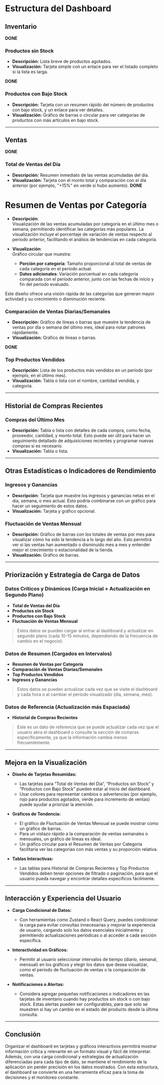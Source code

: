 # Estructura del Dashboard

## Inventario
**DONE**
### Productos sin Stock
- **Descripción:** Lista breve de productos agotados.
- **Visualización:** Tarjeta simple con un enlace para ver el listado completo si la lista es larga.

**DONE**
### Productos con Bajo Stock
- **Descripción:** Tarjeta con un resumen rápido del número de productos con bajo stock, y un enlace para ver detalles.
- **Visualización:** Gráfico de barras o circular para ver categorías de productos con más artículos en bajo stock.

---

## Ventas
**DONE**
### Total de Ventas del Día
- **Descripción:** Resumen inmediato de las ventas acumuladas del día.
- **Visualización:** Tarjeta con el monto total y comparación con el día anterior (por ejemplo, "+15%" en verde si hubo aumento).
**DONE**
# Resumen de Ventas por Categoría

- **Descripción**:  
  Visualización de las ventas acumuladas por categoría en el último mes o semana, permitiendo identificar las categorías más populares. La visualización incluye el porcentaje de variación de ventas respecto al período anterior, facilitando el análisis de tendencias en cada categoría.

- **Visualización**:  
  Gráfico circular que muestra:
  - **Porción por categoría**: Tamaño proporcional al total de ventas de cada categoría en el período actual.
  - **Datos adicionales**: Variación porcentual en cada categoría comparada con el período anterior, junto con las fechas de inicio y fin del período evaluado.

Este diseño ofrece una visión rápida de las categorías que generan mayor actividad y su crecimiento o disminución reciente.


### Comparación de Ventas Diarias/Semanales
- **Descripción:** Gráfico de líneas o barras que muestre la tendencia de ventas por día o semana del último mes, ideal para notar patrones rápidamente.
- **Visualización:** Gráfico de líneas o barras.

**DONE**
### Top Productos Vendidos
- **Descripción:** Lista de los productos más vendidos en un período (por ejemplo, en el último mes).
- **Visualización:** Tabla o lista con el nombre, cantidad vendida, y categoría.

---

## Historial de Compras Recientes

### Compras del Último Mes
- **Descripción:** Tabla o lista con detalles de cada compra, como fecha, proveedor, cantidad, y monto total. Esto puede ser útil para hacer un seguimiento detallado de adquisiciones recientes y programar nuevas compras si es necesario.
- **Visualización:** Tabla o lista.

---

## Otras Estadísticas o Indicadores de Rendimiento

### Ingresos y Ganancias
- **Descripción:** Tarjeta que muestre los ingresos y ganancias netas en el día, semana, o mes actual. Esto podría combinarse con un gráfico para hacer un seguimiento de estos datos.
- **Visualización:** Tarjeta y gráfico opcional.

### Fluctuación de Ventas Mensual
- **Descripción:** Gráfico de barras con los totales de ventas por mes para visualizar cómo ha sido la tendencia a lo largo del año. Esto permitirá ver si las ventas han aumentado o disminuido mes a mes y entender mejor el crecimiento o estacionalidad de la tienda.
- **Visualización:** Gráfico de barras.

---

## Priorización y Estrategia de Carga de Datos

### Datos Críticos y Dinámicos (Carga Inicial + Actualización en Segundo Plano)
- **Total de Ventas del Día**
- **Productos sin Stock**
- **Productos con Bajo Stock**
- **Fluctuación de Ventas Mensual**

> Estos datos se pueden cargar al entrar al dashboard y actualizar en segundo plano (cada 10-15 minutos, dependiendo de la frecuencia de cambio en el negocio).

### Datos de Resumen (Cargados en Intervalos)
- **Resumen de Ventas por Categoría**
- **Comparación de Ventas Diarias/Semanales**
- **Top Productos Vendidos**
- **Ingresos y Ganancias**

> Estos datos se pueden actualizar cada vez que se visite el dashboard y cada hora o al cambiar el período visualizado (día, semana, mes).

### Datos de Referencia (Actualización más Espaciada)
- **Historial de Compras Recientes**

> Este es un dato de referencia que se puede actualizar cada vez que el usuario abra el dashboard o consulte la sección de compras específicamente, ya que la información cambia menos frecuentemente.

---

## Mejora en la Visualización

- **Diseño de Tarjetas Resumidas:**
  - Las tarjetas para “Total de Ventas del Día”, “Productos sin Stock” y “Productos con Bajo Stock” pueden estar al inicio del dashboard.
  - Usar colores para representar cambios o advertencias (por ejemplo, rojo para productos agotados, verde para incremento de ventas) puede ayudar a priorizar la atención.

- **Gráficos de Tendencia:**
  - El gráfico de Fluctuación de Ventas Mensual se puede mostrar como un gráfico de barras.
  - Para un vistazo rápido a la comparación de ventas semanales o mensuales, un gráfico de líneas es ideal.
  - Un gráfico circular para el Resumen de Ventas por Categoría facilitaría ver las categorías con más ventas y su proporción relativa.

- **Tablas Interactivas:**
  - Las tablas para Historial de Compras Recientes y Top Productos Vendidos deben tener opciones de filtrado o paginación, para que el usuario pueda navegar y encontrar detalles específicos fácilmente.

---

## Interacción y Experiencia del Usuario

- **Carga Condicional de Datos:**
  - Con herramientas como Zustand o React Query, puedes condicionar la carga para evitar consultas innecesarias y mejorar la experiencia de usuario, cargando solo los datos esenciales inicialmente y permitiendo actualizaciones periódicas o al acceder a cada sección específica.

- **Interactividad en Gráficos:**
  - Permitir al usuario seleccionar intervalos de tiempo (diario, semanal, mensual) en los gráficos y elegir los datos que desea visualizar, como el período de fluctuación de ventas o la comparación de ventas.

- **Notificaciones o Alertas:**
  - Considera agregar pequeñas notificaciones o indicadores en las tarjetas de inventario cuando hay productos sin stock o con bajo stock. Estas alertas pueden ser configurables, para que solo se muestren si hay un cambio en el estado del producto desde la última consulta.

---

## Conclusión

Organizar el dashboard en tarjetas y gráficos interactivos permitirá mostrar información crítica y relevante en un formato visual y fácil de interpretar. Además, con una carga condicional y estrategias de actualización diferenciadas para cada tipo de dato, se mantiene el rendimiento de la aplicación sin perder precisión en los datos mostrados. Con esta estructura, el dashboard se convierte en una herramienta eficaz para la toma de decisiones y el monitoreo constante.
